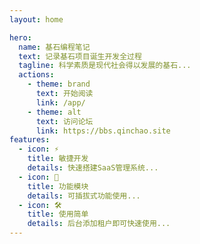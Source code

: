```yaml
---
layout: home

hero:
  name: 基石编程笔记
  text: 记录基石项目诞生开发全过程
  tagline: 科学素质是现代社会得以发展的基石...
  actions:
    - theme: brand
      text: 开始阅读
      link: /app/
    - theme: alt
      text: 访问论坛
      link: https://bbs.qinchao.site
features:
  - icon: ⚡️
    title: 敏捷开发
    details: 快速搭建SaaS管理系统...
  - icon: 🖖
    title: 功能模块
    details: 可插拔式功能使用...
  - icon: 🛠️
    title: 使用简单
    details: 后台添加租户即可快速使用...
---
```

